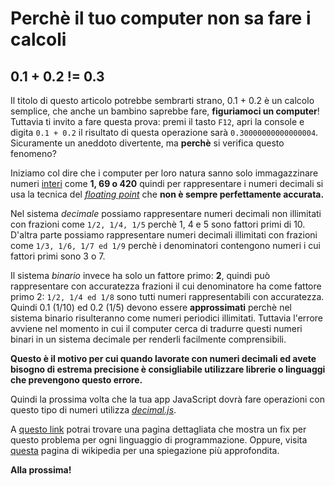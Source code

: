 <!--
{
"titolo":"Perchè il tuo computer non sa fare i calcoli",
"desc":"alias: 0.1+0.2 != 0.3",
"data":"28/04/2022"
}
-->

# Perchè il tuo computer non sa fare i calcoli

## 0.1 + 0.2 != 0.3

Il titolo di questo articolo potrebbe sembrarti strano, 0.1 + 0.2 è un calcolo semplice, che anche un bambino saprebbe fare, **figuriamoci un computer**! Tuttavia ti invito a fare questa prova: premi il tasto `F12`, apri la console e digita `0.1 + 0.2` il risultato di questa operazione sarà `0.30000000000000004`. Sicuramente un aneddoto divertente, ma **perchè** si verifica questo fenomeno?

Iniziamo col dire che i computer per loro natura sanno solo immagazzinare numeri [interi](<https://it.wikipedia.org/wiki/Numero_intero_(informatica)>) come **1, 69 o 420** quindi per rappresentare i numeri decimali si usa la tecnica del _[floating point](https://it.wikipedia.org/wiki/Numero_in_virgola_mobile)_ che **non è sempre perfettamente accurata.**

Nel sistema _decimale_ possiamo rappresentare numeri decimali non illimitati con frazioni come `1/2, 1/4, 1/5` perchè 1, 4 e 5 sono fattori primi di 10. D'altra parte possiamo rappresentare numeri decimali illimitati con frazioni come `1/3, 1/6, 1/7 ed 1/9` perchè i denominatori contengono numeri i cui fattori primi sono 3 o 7.

Il sistema _binario_ invece ha solo un fattore primo: **2**, quindi può rappresentare con accuratezza frazioni il cui denominatore ha come fattore primo 2: `1/2, 1/4 ed 1/8` sono tutti numeri rappresentabili con accuratezza. Quindi 0.1 (1/10) ed 0.2 (1/5) devono essere **approssimati** perchè nel sistema binario risulteranno come numeri periodici illimitati. Tuttavia l'errore avviene nel momento in cui il computer cerca di tradurre questi numeri binari in un sistema decimale per renderli facilmente comprensibili.

**Questo è il motivo per cui quando lavorate con numeri decimali ed avete bisogno di estrema precisione è consigliabile utilizzare librerie o linguaggi che prevengono questo errore.**

Quindi la prossima volta che la tua app JavaScript dovrà fare operazioni con questo tipo di numeri utilizza _[decimal.js](http://mikemcl.github.io/decimal.js/)_.

A [questo link](https://0.30000000000000004.com) potrai trovare una pagina dettagliata che mostra un fix per questo problema per ogni linguaggio di programmazione. Oppure, visita [questa](https://en.wikipedia.org/wiki/Floating-point_arithmetic) pagina di wikipedia per una spiegazione più approfondita.

**Alla prossima!**
